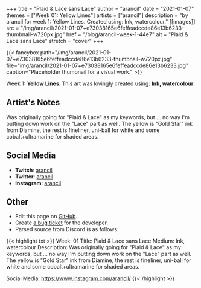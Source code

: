 +++
title =       "Plaid & Lace sans Lace"
author =      "arancil"
date =        "2021-01-07"
themes =      ["Week 01: Yellow Lines"]
artists =     ["arancil"]
description = "by arancil for week 1: Yellow Lines. Created using: Ink, watercolour."
[[images]]
              src = "/img/arancil/2021-01-07+e73038165e6feffeadccde86e13b6233-thumbnail-w720px.jpg"
              href = "/blog/arancil-week-1-44e7"
              alt = "Plaid & Lace sans Lace"
              stretch = "cover"
+++


{{< fancybox path="/img/arancil/2021-01-07+e73038165e6feffeadccde86e13b6233-thumbnail-w720px.jpg" file="img/arancil/2021-01-07+e73038165e6feffeadccde86e13b6233.jpg" caption="Placeholder thumbnail for a visual work." >}}


Week 1: **Yellow Lines**. This art was lovingly created using: **Ink, watercolour**.

## Artist's Notes

Was originally going for "Plaid & Lace" as my keywords, but ... no way I'm putting down work on the "Lace" part as well. The yellow is "Gold Star" ink from Diamine, the rest is fineliner, uni-ball for white and some cobalt+ultramarine for shaded areas.

## Social Media

- **Twitch**: <a href='https://twitch.tv/arancil' target='_blank'>arancil</a>
- **Twitter**: <a href='https://twitter.com/arancil' target='_blank'>arancil</a>
- **Instagram**: <a href='https://instagram.com/arancil' target='_blank'>arancil</a>

## Other

- Edit this page on [GitHub](https://github.com/teaminkling/web-refresh/edit/main/content/blog/arancil-week-1-44e7.md).
- Create [a bug ticket](https://github.com/teaminkling/web-refresh/issues/new?assignees=&labels=bug&template=problem-report.md&title=) for the developer.
- Parsed source from Discord is as follows:

{{< highlight txt >}}
Week: 01
Title: Plaid & Lace sans Lace
Medium: Ink, watercolour
Description: Was originally going for "Plaid & Lace" as my keywords, but ... no way I'm putting down work on the "Lace" part as well. The yellow is "Gold Star" ink from Diamine, the rest is fineliner, uni-ball for white and some cobalt+ultramarine for shaded areas.

Social Media: https://www.instagram.com/arancil/
{{< /highlight >}}